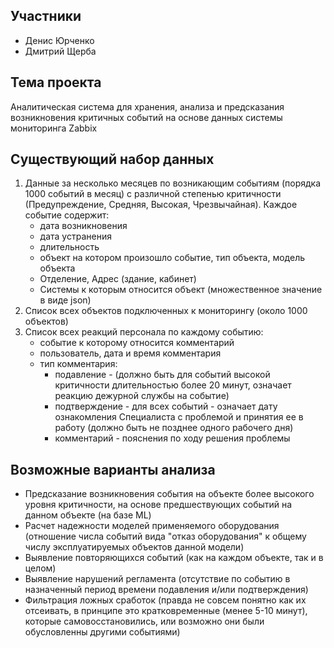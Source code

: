 ## Участники
- Денис Юрченко
- Дмитрий Щерба

## Тема проекта
Аналитическая система для хранения, анализа и предсказания возникновения критичных событий на основе данных системы мониторинга Zabbix

## Существующий набор данных
1. Данные за несколько месяцев по возникающим событиям (порядка 1000 событий в месяц) с различной степенью критичности (Предупреждение, Средняя, Высокая, Чрезвычайная).
Каждое событие содержит:
    - дата возникновения
    - дата устранения
    - длительность
    - объект на котором произошло событие, тип объекта, модель объекта
    - Отделение, Адрес (здание, кабинет)
    - Системы к которым относится объект (множественное значение в виде json)
2. Список всех объектов подключенных к мониторингу (около 1000 объектов)
3. Список всех реакций персонала по каждому событию:
    - событие к которому относится комментарий
    - пользователь, дата и время комментария
    - тип комментария:
        - подавление - (должно быть для событий высокой критичности длительностью более 20 минут, означает реакцию дежурной службы на событие) 
        - подтверждение - для всех событий - означает дату ознакомления Специалиста с проблемой и принятия ее в работу (должно быть не позднее одного рабочего дня)
        - комментарий - пояснения по ходу решения проблемы


## Возможные варианты анализа
- Предсказание возникновения события на объекте более высокого уровня критичности, на основе предшествующих событий на данном объекте (на базе ML)
- Расчет надежности моделей применяемого оборудования (отношение числа событий вида "отказ оборудования" к общему числу эксплуатируемых объектов данной модели)
- Выявление повторяющихся событий (как на каждом объекте, так и в целом)
- Выявление нарушений регламента (отсутствие по событию в назначенный период времени подавления и/или подтверждения)
- Фильтрация ложных сработок (правда не совсем понятно как их отсеивать, в принципе это кратковременные (менее 5-10 минут), которые самовосстановились, или возможно они были обусловленны другими событиями)
 

